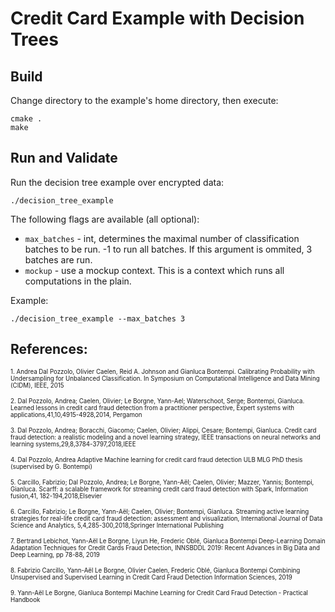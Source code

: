 # Credit Card Example with Decision Trees

## Build
Change directory to the example's home directory, then execute:

    cmake .
    make

## Run and Validate
Run the decision tree example over encrypted data:

    ./decision_tree_example

The following flags are available (all optional):
* `max_batches` - int, determines the maximal number of classification batches to be run. -1 to run all batches. If this argument is ommited, 3 batches are run.
* `mockup` - use a mockup context. This is a context which runs all computations in the plain.

Example:

`./decision_tree_example --max_batches 3`

## References:

<sub><sup> 1.	Andrea Dal Pozzolo, Olivier Caelen, Reid A. Johnson and Gianluca Bontempi. Calibrating Probability with Undersampling for Unbalanced Classification. In Symposium on Computational Intelligence and Data Mining (CIDM), IEEE, 2015 </sup></sub>

<sub><sup> 2.	Dal Pozzolo, Andrea; Caelen, Olivier; Le Borgne, Yann-Ael; Waterschoot, Serge; Bontempi, Gianluca. Learned lessons in credit card fraud detection from a practitioner perspective, Expert systems with applications,41,10,4915-4928,2014, Pergamon </sup></sub>

<sub><sup> 3.	Dal Pozzolo, Andrea; Boracchi, Giacomo; Caelen, Olivier; Alippi, Cesare; Bontempi, Gianluca. Credit card fraud detection: a realistic modeling and a novel learning strategy, IEEE transactions on neural networks and learning systems,29,8,3784-3797,2018,IEEE </sup></sub>

<sub><sup> 4.	Dal Pozzolo, Andrea Adaptive Machine learning for credit card fraud detection ULB MLG PhD thesis (supervised by G. Bontempi) </sup></sub>

<sub><sup> 5.	Carcillo, Fabrizio; Dal Pozzolo, Andrea; Le Borgne, Yann-Aël; Caelen, Olivier; Mazzer, Yannis; Bontempi, Gianluca. Scarff: a scalable framework for streaming credit card fraud detection with Spark, Information fusion,41, 182-194,2018,Elsevier </sup></sub>

<sub><sup> 6.	Carcillo, Fabrizio; Le Borgne, Yann-Aël; Caelen, Olivier; Bontempi, Gianluca. Streaming active learning strategies for real-life credit card fraud detection: assessment and visualization, International Journal of Data Science and Analytics, 5,4,285-300,2018,Springer International Publishing </sup></sub>

<sub><sup> 7.	Bertrand Lebichot, Yann-Aël Le Borgne, Liyun He, Frederic Oblé, Gianluca Bontempi Deep-Learning Domain Adaptation Techniques for Credit Cards Fraud Detection, INNSBDDL 2019: Recent Advances in Big Data and Deep Learning, pp 78-88, 2019 </sup></sub>

<sub><sup> 8.	Fabrizio Carcillo, Yann-Aël Le Borgne, Olivier Caelen, Frederic Oblé, Gianluca Bontempi Combining Unsupervised and Supervised Learning in Credit Card Fraud Detection Information Sciences, 2019 </sup></sub>

<sub><sup> 9.	Yann-Aël Le Borgne, Gianluca Bontempi Machine Learning for Credit Card Fraud Detection - Practical Handbook </sup></sub>


